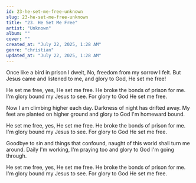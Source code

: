 ```yaml
---
id: 23-he-set-me-free-unknown
slug: 23-he-set-me-free-unknown
title: "23. He Set Me Free"
artist: "Unknown"
album: ""
cover: ""
created_at: "July 22, 2025, 1:28 AM"
genre: "christian"
updated_at: "July 22, 2025, 1:28 AM"
---
```


Once like a bird in prison I dwelt, No, freedom from my sorrow I felt. But Jesus came and listened to me, and glory to God, He set me free!

He set me free, yes, He set me free. He broke the bonds of prison for me. I'm glory bound my Jesus to see. For glory to God He set me free.

Now I am climbing higher each day. Darkness of night has drifted away. My feet are planted on higher ground and glory to God I'm homeward bound.

He set me free, yes, He set me free. He broke the bonds of prison for me. I'm glory bound my Jesus to see. For glory to God He set me free.

Goodbye to sin and things that confound, naught of this world shall turn me around. Daily I'm working, I'm praying too and glory to God I'm going through.

He set me free, yes, He set me free. He broke the bonds of prison for me. I'm glory bound my Jesus to see. For glory to God He set me free.